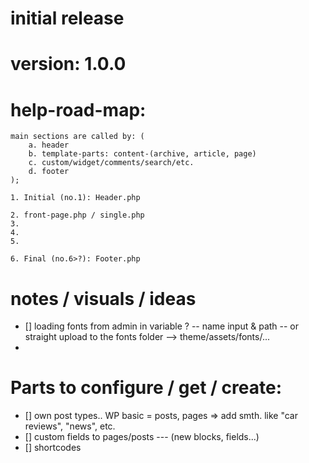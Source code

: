 # initial release
# version: 1.0.0

# help-road-map:

    main sections are called by: (
        a. header
        b. template-parts: content-(archive, article, page)
        c. custom/widget/comments/search/etc.
        d. footer
    );

    1. Initial (no.1): Header.php

    2. front-page.php / single.php
    3.
    4.
    5.

    6. Final (no.6>?): Footer.php

# notes / visuals / ideas
- [] loading fonts from admin in variable ? -- name input & path -- or straight upload to the fonts folder --> theme/assets/fonts/...
- 

# Parts to configure / get / create:
- [] own post types.. WP basic = posts, pages => add smth. like "car reviews", "news", etc.
- [] custom fields to pages/posts --- (new blocks, fields...)
- [] shortcodes
